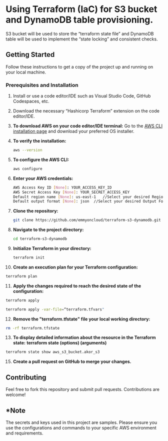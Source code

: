 # Using Terraform (IaC) for S3 bucket and DynamoDB table provisioning.

S3 bucket will be used to store the “terraform state file” and DynamoDB table will be used to implement the “state locking” and consistent checks.

## Getting Started

Follow these instructions to get a copy of the project up and running on your local machine.

### Prerequisites and Installation

1. Install or use a code editor/IDE such as Visual Studio Code, GitHub Codespaces, etc.

2. Download the necessary “Hashicorp Terraform” extension on the code editor/IDE.

3. **To download AWS on your code editor/IDE terminal:** Go to the [AWS CLI installation page](https://aws.amazon.com/cli/) and download your preferred OS installer.

4. **To verify the installation:**

   ```sh
   aws --version
   ```

5. **To configure the AWS CLI:**

   ```sh
   aws configure
   ```
6. **Enter your AWS credentials:**

   ```sh
   AWS Access Key ID [None]: YOUR_ACCESS_KEY_ID
   AWS Secret Access Key [None]: YOUR_SECRET_ACCESS_KEY
   Default region name [None]: us-east-1   //Select your desired Region
   Default output format [None]: json  //Select your desired Output Formst
   ```

7. **Clone the repository:**

   ```sh
   git clone https://github.com/emmyoncloud/terraform-s3-dynamodb.git
   ```

8. **Navigate to the project directory:**
   
   ```sh
   cd terraform-s3-dynamodb
   ```

9. **Initialize Terraform in your directory:**
       
   ```sh
   terraform init
   ```

10. **Create an execution plan for your Terraform configuration:**
      
   ```sh
   terraform plan
   ```

11. **Apply the changes required to reach the desired state of the configuration:**

   ```sh
   terraform apply
   ```

   ```sh
   terraform apply -var-file=“terraform.tfvars"
   ```

12. **Remove the "terraform.tfstate" file your local working directory:**
    
   ```sh
   rm -rf terraform.tfstate
   ```

13. **To display detailed information about the resource in the Terraform state:**
    **terraform state <subcommand>  (options)  (arguments)**
    
   ```sh
   terraform state show aws_s3_bucket.akor_s3
   ``` 

15. **Create a pull request on GitHub to merge your changes.**

## Contributing

Feel free to fork this repository and submit pull requests. Contributions are welcome!


## *Note

The secrets and keys used in this project are samples. Please ensure you use the configurations and commands to your specific AWS environment and requirements.

